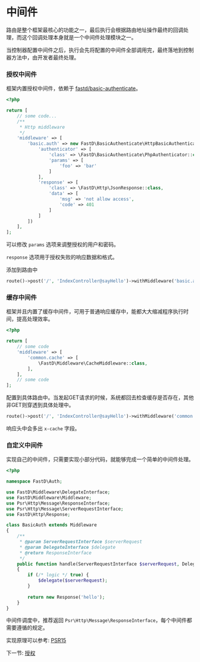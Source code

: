 # 中间件

路由是整个框架最核心的功能之一，最后执行会根据路由地址操作最终的回调处理，而这个回调处理本身就是一个中间件处理模块之一。

当控制器配置中间件之后，执行会先将配置的中间件全部调用完，最终落地到控制器方法中，由开发者最终处理。

### 授权中间件

框架内置授权中间件，依赖于 [fastd/basic-authenticate](https://github.com/JanHuang/basic-authenticate)。

```php
<?php

return [
    // some code...
    /**
     * Http middleware
     */
    'middleware' => [
        'basic.auth' => new FastD\BasicAuthenticate\HttpBasicAuthentication([
            'authenticator' => [
                'class' => \FastD\BasicAuthenticate\PhpAuthenticator::class,
                'params' => [
                    'foo' => 'bar'
                ]
            ],
            'response' => [
                'class' => \FastD\Http\JsonResponse::class,
                'data' => [
                    'msg' => 'not allow access',
                    'code' => 401
                ]
            ]
        ])
    ],
];
```

可以修改 `params` 选项来调整授权的用户和密码。

`response` 选项用于授权失败的响应数据和格式。

添加到路由中

```php
route()->post('/', 'IndexController@sayHello')->withMiddleware('basic.auth');
```

### 缓存中间件

框架并且内置了缓存中间件，可用于普通响应缓存中，能都大大缩减程序执行时间，提高处理效率。

```php
<?php

return [
    // some code
    'middleware' => [
        'common.cache' => [
            \FastD\Middleware\CacheMiddleware::class,
        ],
    ],
    // some code
];
```

配置到具体路由中。当发起GET请求的时候，系统都回去检查缓存是否存在，其他非GET则穿透到具体处理中。

```php
route()->post('/', 'IndexController@sayHello')->withMiddleware('common.cache');
```

响应头中会多出 `x-cache` 字段。

### 自定义中间件

实现自己的中间件，只需要实现小部分代码，就能够完成一个简单的中间件处理。

```php
<?php

namespace FastD\Auth;

use FastD\Middleware\DelegateInterface;
use FastD\Middleware\Middleware;
use Psr\Http\Message\ResponseInterface;
use Psr\Http\Message\ServerRequestInterface;
use FastD\Http\Response;

class BasicAuth extends Middleware
{
    /**
     * @param ServerRequestInterface $serverRequest
     * @param DelegateInterface $delegate
     * @return ResponseInterface
     */
    public function handle(ServerRequestInterface $serverRequest, DelegateInterface $delegate)
    {
        if (/* logic */ true) {
            $delegate($serverRequest);
        }
        
        return new Response('hello');
    }
}
```

中间件调度中，推荐返回 `Psr\Http\Message\ResponseInterface`，每个中间件都需要遵循的规定。

实现原理可以参考: [PSR15](https://github.com/php-fig/fig-standards/blob/master/proposed/http-middleware)

下一节: [授权](zh-cn/basic/2-6-authorization.md)
